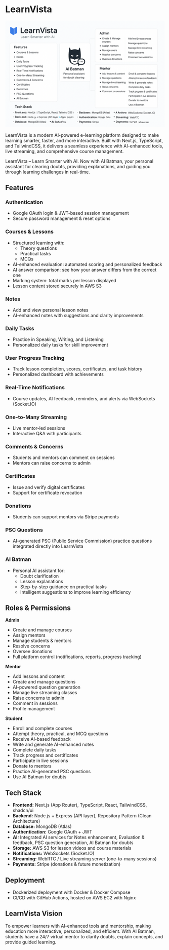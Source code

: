 # LearnVista

![LearnVista Screenshot](reame.png)

LearnVista is a modern AI-powered e-learning platform designed to make learning smarter, faster, and more interactive. Built with Next.js, TypeScript, and TailwindCSS, it delivers a seamless experience with AI-enhanced tools, live streaming, and comprehensive course management.

LearnVista – Learn Smarter with AI. Now with AI Batman, your personal assistant for clearing doubts, providing explanations, and guiding you through learning challenges in real-time.

## Features

### Authentication
- Google OAuth login & JWT-based session management
- Secure password management & reset options

### Courses & Lessons
- Structured learning with:
  - Theory questions
  - Practical tasks
  - MCQs
- AI-enhanced evaluation: automated scoring and personalized feedback
- AI answer comparison: see how your answer differs from the correct one
- Marking system: total marks per lesson displayed
- Lesson content stored securely in AWS S3

### Notes
- Add and view personal lesson notes
- AI-enhanced notes with suggestions and clarity improvements

### Daily Tasks
- Practice in Speaking, Writing, and Listening
- Personalized daily tasks for skill improvement

### User Progress Tracking
- Track lesson completion, scores, certificates, and task history
- Personalized dashboard with achievements

### Real-Time Notifications
- Course updates, AI feedback, reminders, and alerts via WebSockets (Socket.IO)

### One-to-Many Streaming
- Live mentor-led sessions
- Interactive Q&A with participants

### Comments & Concerns
- Students and mentors can comment on sessions
- Mentors can raise concerns to admin

### Certificates
- Issue and verify digital certificates
- Support for certificate revocation

### Donations
- Students can support mentors via Stripe payments

### PSC Questions
- AI-generated PSC (Public Service Commission) practice questions integrated directly into LearnVista

### AI Batman
- Personal AI assistant for:
  - Doubt clarification
  - Lesson explanations
  - Step-by-step guidance on practical tasks
  - Intelligent suggestions to improve learning efficiency

## Roles & Permissions
**Admin**
- Create and manage courses
- Assign mentors
- Manage students & mentors
- Resolve concerns
- Oversee donations
- Full platform control (notifications, reports, progress tracking)

**Mentor**
- Add lessons and content
- Create and manage questions
- AI-powered question generation
- Manage live streaming classes
- Raise concerns to admin
- Comment in sessions
- Profile management

**Student**
- Enroll and complete courses
- Attempt theory, practical, and MCQ questions
- Receive AI-based feedback
- Write and generate AI-enhanced notes
- Complete daily tasks
- Track progress and certificates
- Participate in live sessions
- Donate to mentors
- Practice AI-generated PSC questions
- Use AI Batman for doubts

## Tech Stack
- **Frontend:** Next.js (App Router), TypeScript, React, TailwindCSS, shadcn/ui
- **Backend:** Node.js + Express (API layer), Repository Pattern (Clean Architecture)
- **Database:** MongoDB (Atlas)
- **Authentication:** Google OAuth + JWT
- **AI:** Integrated AI services for Notes enhancement, Evaluation & feedback, PSC question generation, AI Batman for doubts
- **Storage:** AWS S3 for lesson videos and course materials
- **Notifications:** WebSockets (Socket.IO)
- **Streaming:** WebRTC / Live streaming server (one-to-many sessions)
- **Payments:** Stripe (donations & future monetization)

## Deployment
- Dockerized deployment with Docker & Docker Compose
- CI/CD with GitHub Actions, hosted on AWS EC2 with Nginx

## LearnVista Vision
To empower learners with AI-enhanced tools and mentorship, making education more interactive, personalized, and efficient. With AI Batman, students have a 24/7 virtual mentor to clarify doubts, explain concepts, and provide guided learning.
